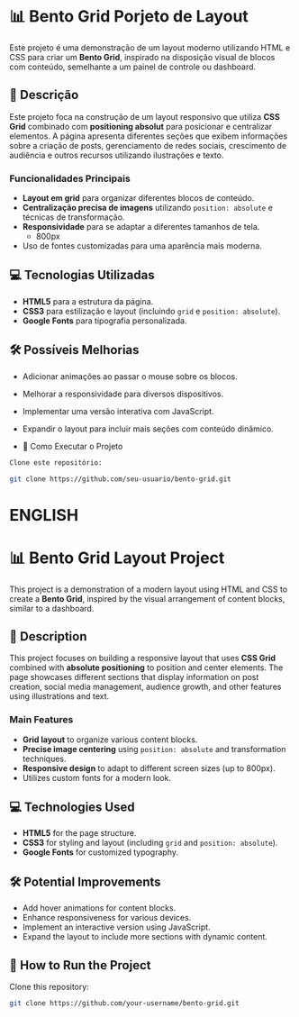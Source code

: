 # 📊 **Bento Grid Porjeto de Layout**

Este projeto é uma demonstração de um layout moderno utilizando HTML e CSS para criar um **Bento Grid**, inspirado na disposição visual de blocos com conteúdo, semelhante a um painel de controle ou dashboard.

## 📝 **Descrição**

Este projeto foca na construção de um layout responsivo que utiliza **CSS Grid** combinado com **positioning absolut** para posicionar e centralizar elementos. A página apresenta diferentes seções que exibem informações sobre a criação de posts, gerenciamento de redes sociais, crescimento de audiência e outros recursos utilizando ilustrações e texto.

### **Funcionalidades Principais**
- **Layout em grid** para organizar diferentes blocos de conteúdo.
- **Centralização precisa de imagens** utilizando `position: absolute` e técnicas de transformação.
- **Responsividade** para se adaptar a diferentes tamanhos de tela.
  - 800px 
- Uso de fontes customizadas para uma aparência mais moderna.

## 💻 **Tecnologias Utilizadas**
- **HTML5** para a estrutura da página.
- **CSS3** para estilização e layout (incluindo `grid` e `position: absolute`).
- **Google Fonts** para tipografia personalizada.

## 🛠 **Possíveis Melhorias**
- Adicionar animações ao passar o mouse sobre os blocos.
- Melhorar a responsividade para diversos dispositivos.
- Implementar uma versão interativa com JavaScript.
- Expandir o layout para incluir mais seções com conteúdo dinâmico.

- 🚀 Como Executar o Projeto

```bash
Clone este repositório:

git clone https://github.com/seu-usuario/bento-grid.git
```

# ENGLISH

# 📊 **Bento Grid Layout Project**

This project is a demonstration of a modern layout using HTML and CSS to create a **Bento Grid**, inspired by the visual arrangement of content blocks, similar to a dashboard.

## 📝 **Description**

This project focuses on building a responsive layout that uses **CSS Grid** combined with **absolute positioning** to position and center elements. The page showcases different sections that display information on post creation, social media management, audience growth, and other features using illustrations and text.

### **Main Features**
- **Grid layout** to organize various content blocks.
- **Precise image centering** using `position: absolute` and transformation techniques.
- **Responsive design** to adapt to different screen sizes (up to 800px).
- Utilizes custom fonts for a modern look.

## 💻 **Technologies Used**
- **HTML5** for the page structure.
- **CSS3** for styling and layout (including `grid` and `position: absolute`).
- **Google Fonts** for customized typography.

## 🛠 **Potential Improvements**
- Add hover animations for content blocks.
- Enhance responsiveness for various devices.
- Implement an interactive version using JavaScript.
- Expand the layout to include more sections with dynamic content.

## 🚀 **How to Run the Project**

Clone this repository:

```bash
git clone https://github.com/your-username/bento-grid.git
